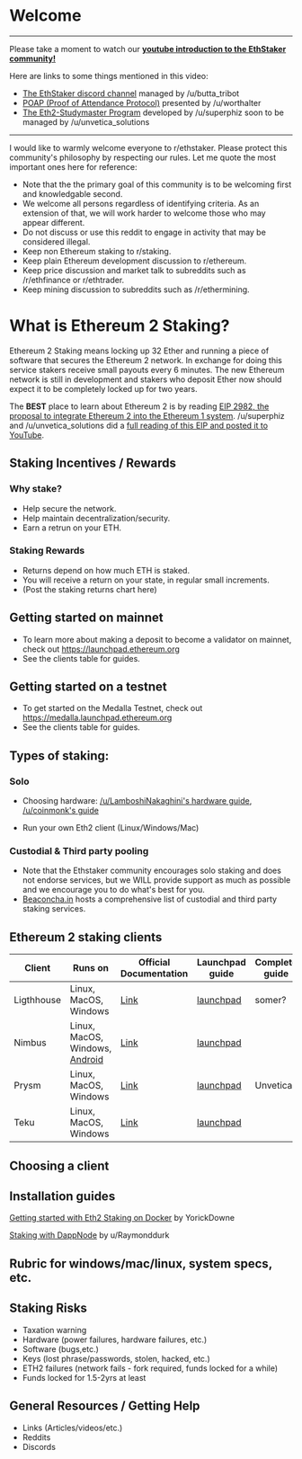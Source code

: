 # Welcome

---
Please take a moment to watch our **[youtube introduction to the EthStaker community!](https://www.youtube.com/watch?v=FHvtPIV9QGc)**

Here are links to some things mentioned in this video:

* [The EthStaker discord channel](http://invite.gg/ethstaker) managed by /u/butta_tribot
* [POAP (Proof of Attendance Protocol)](https://app.poap.xyz) presented by /u/worthalter
* [The Eth2-Studymaster Program](https://reddit.com/r/ethstaker/wiki/studymaster) developed by /u/superphiz soon to be managed by /u/unvetica_solutions

---
I would like to warmly welcome everyone to r/ethstaker. Please protect this community's philosophy by respecting our rules. Let me quote the most important ones here for reference:
    
* Note that the the primary goal of this community is to be welcoming first and knowledgable second.
* We welcome all persons regardless of identifying criteria. As an extension of that, we will work harder to welcome those who may appear different.
* Do not discuss or use this reddit to engage in activity that may be considered illegal.
* Keep non Ethereum staking to r/staking.
* Keep plain Ethereum development discussion to r/ethereum.
* Keep price discussion and market talk to subreddits such as /r/ethfinance or r/ethtrader.
* Keep mining discussion to subreddits such as /r/ethermining.

# What is Ethereum 2 Staking?

Ethereum 2 Staking means locking up 32 Ether and running a piece of software that secures the Ethereum 2 network. In exchange for doing this service stakers receive small payouts every 6 minutes. The new Ethereum network is still in development and stakers who deposit Ether now should expect it to be completely locked up for two years.

The **BEST** place to learn about Ethereum 2 is by reading [EIP 2982, the proposal to integrate Ethereum 2 into the Ethereum 1 system](https://github.com/ethereum/EIPs/blob/5dc1b8ddd645af01c81da8817b6bcc8ff883b9d6/EIPS/eip-2982.md). /u/superphiz and /u/unvetica_solutions did a [full reading of this EIP and posted it to YouTube](https://www.youtube.com/watch?v=6_yW7mb6glQ).

## Staking Incentives / Rewards 
### Why stake? 
- Help secure the network. 
- Help maintain decentralization/security. 
- Earn a retrun on your ETH.

### Staking Rewards
- Returns depend on how much ETH is staked.
- You will receive a return on your state, in regular small increments.
- (Post the staking returns chart here)

## Getting started on mainnet

* To learn more about making a deposit to become a validator on mainnet, check out https://launchpad.ethereum.org
* See the clients table for guides.

## Getting started on a testnet

* To get started on the Medalla Testnet, check out https://medalla.launchpad.ethereum.org
* See the clients table for guides.

## Types of staking:
### Solo
- Choosing hardware: [/u/LamboshiNakaghini's hardware guide](https://www.reddit.com/r/ethstaker/comments/j3mlup/a_slightly_updated_look_at_hardware_for_staking/), [/u/coinmonk's guide](https://medium.com/coinmonks/what-hardware-for-an-ethereum-2-0-validator-e8f5f89de43e) 

- Run your own Eth2 client (Linux/Windows/Mac)
### Custodial & Third party pooling
- Note that the Ethstaker community encourages solo staking and does not endorse services, but we WILL provide support as much as possible and we encourage you to do what's best for you.
- [Beaconcha.in](https://beaconcha.in/stakingServices) hosts a comprehensive list of custodial and third party staking services.


## Ethereum 2 staking clients

|Client|Runs on|Official Documentation|Launchpad guide|Complete guide|Video|
|---|---|---|---|---|---|
|Ligthhouse| Linux, MacOS, Windows | [Link](https://lighthouse-book.sigmaprime.io/) | [launchpad](https://launchpad.ethereum.org/lighthouse) | somer? | somer?  |
|Nimbus| Linux, MacOS, Windows, [Android](https://our.status.im/building-nimbus-on-android/) | [Link](https://status-im.github.io/nim-beacon-chain/) | [launchpad](https://launchpad.ethereum.org/nimbus) |  |  |
|Prysm| Linux, MacOS, Windows | [Link](https://docs.prylabs.network/docs/) | [launchpad](https://launchpad.ethereum.org/prysm) | Unvetica | Unvetica |
|Teku| Linux, MacOS, Windows | [Link](https://docs.teku.pegasys.tech/en/latest/) | [launchpad](https://launchpad.ethereum.org/teku) |  |  |

## Choosing a client

## Installation guides

[Getting started with Eth2 Staking on Docker](https://www.youtube.com/watch?v=YxrsJO4Wra8) by YorickDowne

[Staking with DappNode](https://medium.com/@RaymondDurk/how-to-stake-for-ethereum-2-0-with-dappnode-231fa7689c02) by u/Raymonddurk

## Rubric for windows/mac/linux, system specs, etc.

## Staking Risks
- Taxation warning
- Hardware (power failures, hardware failures, etc.)
- Software (bugs,etc.)
- Keys (lost phrase/passwords, stolen, hacked, etc.)
- ETH2 failures (network fails - fork required, funds locked for a while)
- Funds locked for 1.5-2yrs at least

## General Resources / Getting Help
- Links (Articles/videos/etc.)
- Reddits
- Discords
